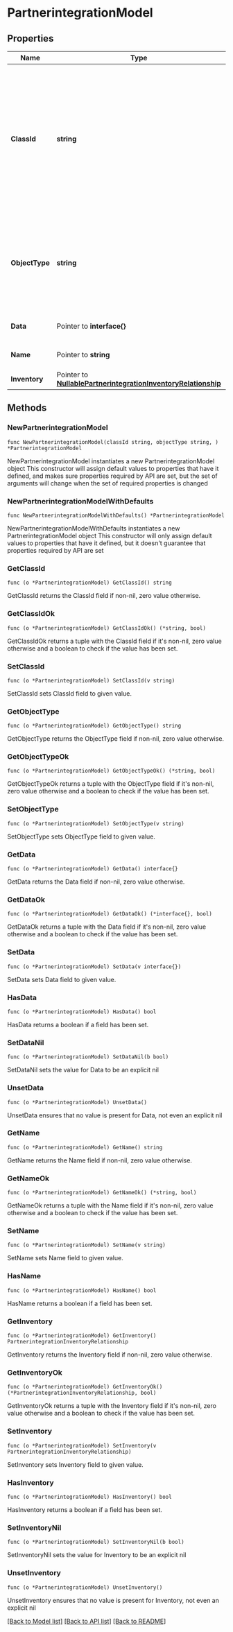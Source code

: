 # PartnerintegrationModel

## Properties

Name | Type | Description | Notes
------------ | ------------- | ------------- | -------------
**ClassId** | **string** | The fully-qualified name of the instantiated, concrete type. This property is used as a discriminator to identify the type of the payload when marshaling and unmarshaling data. | [default to "partnerintegration.Model"]
**ObjectType** | **string** | The fully-qualified name of the instantiated, concrete type. The value should be the same as the &#39;ClassId&#39; property. | [default to "partnerintegration.Model"]
**Data** | Pointer to **interface{}** | Endpoint model in yaml format. | [optional] 
**Name** | Pointer to **string** | Placeholder name for the model. | [optional] 
**Inventory** | Pointer to [**NullablePartnerintegrationInventoryRelationship**](PartnerintegrationInventoryRelationship.md) |  | [optional] 

## Methods

### NewPartnerintegrationModel

`func NewPartnerintegrationModel(classId string, objectType string, ) *PartnerintegrationModel`

NewPartnerintegrationModel instantiates a new PartnerintegrationModel object
This constructor will assign default values to properties that have it defined,
and makes sure properties required by API are set, but the set of arguments
will change when the set of required properties is changed

### NewPartnerintegrationModelWithDefaults

`func NewPartnerintegrationModelWithDefaults() *PartnerintegrationModel`

NewPartnerintegrationModelWithDefaults instantiates a new PartnerintegrationModel object
This constructor will only assign default values to properties that have it defined,
but it doesn't guarantee that properties required by API are set

### GetClassId

`func (o *PartnerintegrationModel) GetClassId() string`

GetClassId returns the ClassId field if non-nil, zero value otherwise.

### GetClassIdOk

`func (o *PartnerintegrationModel) GetClassIdOk() (*string, bool)`

GetClassIdOk returns a tuple with the ClassId field if it's non-nil, zero value otherwise
and a boolean to check if the value has been set.

### SetClassId

`func (o *PartnerintegrationModel) SetClassId(v string)`

SetClassId sets ClassId field to given value.


### GetObjectType

`func (o *PartnerintegrationModel) GetObjectType() string`

GetObjectType returns the ObjectType field if non-nil, zero value otherwise.

### GetObjectTypeOk

`func (o *PartnerintegrationModel) GetObjectTypeOk() (*string, bool)`

GetObjectTypeOk returns a tuple with the ObjectType field if it's non-nil, zero value otherwise
and a boolean to check if the value has been set.

### SetObjectType

`func (o *PartnerintegrationModel) SetObjectType(v string)`

SetObjectType sets ObjectType field to given value.


### GetData

`func (o *PartnerintegrationModel) GetData() interface{}`

GetData returns the Data field if non-nil, zero value otherwise.

### GetDataOk

`func (o *PartnerintegrationModel) GetDataOk() (*interface{}, bool)`

GetDataOk returns a tuple with the Data field if it's non-nil, zero value otherwise
and a boolean to check if the value has been set.

### SetData

`func (o *PartnerintegrationModel) SetData(v interface{})`

SetData sets Data field to given value.

### HasData

`func (o *PartnerintegrationModel) HasData() bool`

HasData returns a boolean if a field has been set.

### SetDataNil

`func (o *PartnerintegrationModel) SetDataNil(b bool)`

 SetDataNil sets the value for Data to be an explicit nil

### UnsetData
`func (o *PartnerintegrationModel) UnsetData()`

UnsetData ensures that no value is present for Data, not even an explicit nil
### GetName

`func (o *PartnerintegrationModel) GetName() string`

GetName returns the Name field if non-nil, zero value otherwise.

### GetNameOk

`func (o *PartnerintegrationModel) GetNameOk() (*string, bool)`

GetNameOk returns a tuple with the Name field if it's non-nil, zero value otherwise
and a boolean to check if the value has been set.

### SetName

`func (o *PartnerintegrationModel) SetName(v string)`

SetName sets Name field to given value.

### HasName

`func (o *PartnerintegrationModel) HasName() bool`

HasName returns a boolean if a field has been set.

### GetInventory

`func (o *PartnerintegrationModel) GetInventory() PartnerintegrationInventoryRelationship`

GetInventory returns the Inventory field if non-nil, zero value otherwise.

### GetInventoryOk

`func (o *PartnerintegrationModel) GetInventoryOk() (*PartnerintegrationInventoryRelationship, bool)`

GetInventoryOk returns a tuple with the Inventory field if it's non-nil, zero value otherwise
and a boolean to check if the value has been set.

### SetInventory

`func (o *PartnerintegrationModel) SetInventory(v PartnerintegrationInventoryRelationship)`

SetInventory sets Inventory field to given value.

### HasInventory

`func (o *PartnerintegrationModel) HasInventory() bool`

HasInventory returns a boolean if a field has been set.

### SetInventoryNil

`func (o *PartnerintegrationModel) SetInventoryNil(b bool)`

 SetInventoryNil sets the value for Inventory to be an explicit nil

### UnsetInventory
`func (o *PartnerintegrationModel) UnsetInventory()`

UnsetInventory ensures that no value is present for Inventory, not even an explicit nil

[[Back to Model list]](../README.md#documentation-for-models) [[Back to API list]](../README.md#documentation-for-api-endpoints) [[Back to README]](../README.md)



